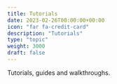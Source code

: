 ```yaml
---
title: Tutorials
date: 2023-02-26T00:00:00+00:00
icon: "far fa-credit-card"
description: "Tutorials"
type: "topic"
weight: 3000
draft: false
---
```


Tutorials, guides and walkthroughs.
